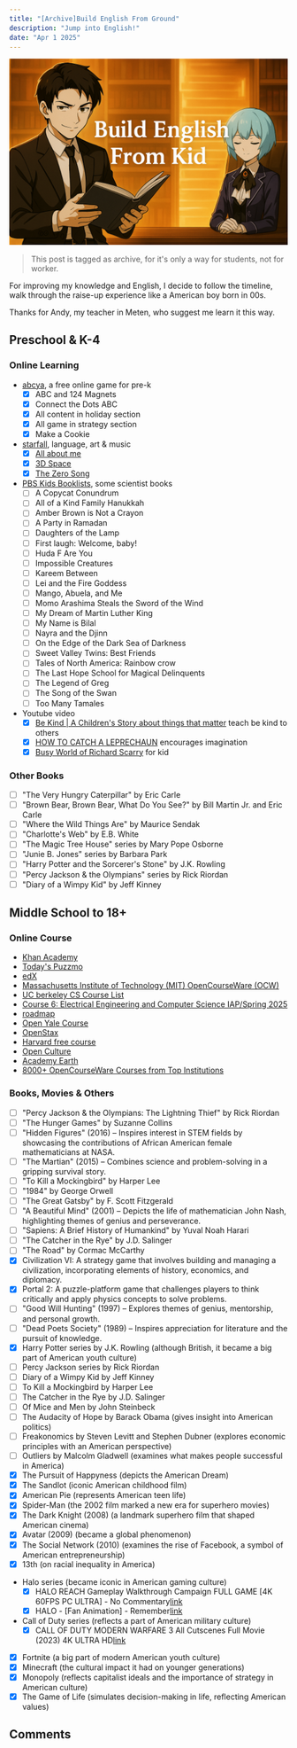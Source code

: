```yaml
---
title: "[Archive]Build English From Ground"
description: "Jump into English!"
date: "Apr 1 2025"
---
```


![build language from kid](banner.png)

> This post is tagged as archive, for it's only a way for students, not for worker.

For improving my knowledge and English, I decide to follow the timeline, walk through the raise-up experience like a American boy born in 00s.

Thanks for Andy, my teacher in Meten, who suggest me learn it this way.

## Preschool & K-4

### Online Learning

- [abcya](https://www.abcya.com/grades/prek/holiday), a free online game for pre-k
    - [x] ABC and 124 Magnets
    - [x] Connect the Dots ABC
    - [x] All content in holiday section
    - [x] All game in strategy section
    - [x] Make a Cookie
- [starfall](https://www.starfall.com/h/index-kindergarten.php), language, art & music
    - [x] [All about me](https://www.starfall.com/h/me/index.php?mg=k)
    - [x] [3D Space](https://www.starfall.com/h/geometry/3D-space/?)
    - [x] [The Zero Song](https://www.starfall.com/h/mathsongs/vfs262255242?)
- [PBS Kids Booklists](https://www.pbs.org/parents/thrive/books-to-inspire-your-young-scientist), some scientist books
    - [ ] A Copycat Conundrum
    - [ ] All of a Kind Family Hanukkah
    - [ ] Amber Brown is Not a Crayon
    - [ ] A Party in Ramadan
    - [ ] Daughters of the Lamp
    - [ ] First laugh: Welcome, baby!
    - [ ] Huda F Are You
    - [ ] Impossible Creatures
    - [ ] Kareem Between
    - [ ] Lei and the Fire Goddess
    - [ ] Mango, Abuela, and Me
    - [ ] Momo Arashima Steals the Sword of the Wind
    - [ ] My Dream of Martin Luther King
    - [ ] My Name is Bilal
    - [ ] Nayra and the Djinn
    - [ ] On the Edge of the Dark Sea of Darkness
    - [ ] Sweet Valley Twins: Best Friends
    - [ ] Tales of North America: Rainbow crow
    - [ ] The Last Hope School for Magical Delinquents
    - [ ] The Legend of Greg
    - [ ] The Song of the Swan
    - [ ] Too Many Tamales
- Youtube video
    - [x] [Be Kind | A Children's Story about things that matter](https://www.youtube.com/watch?v=kAo4-2UzgPo) teach be kind to others
    - [x] [HOW TO CATCH A LEPRECHAUN](https://www.youtube.com/watch?v=LdKTCtypLlw) encourages imagination
    - [x] [Busy World of Richard Scarry](https://www.youtube.com/watch?v=FDJF8NawlHo) for kid

### Other Books

- [ ] "The Very Hungry Caterpillar" by Eric Carle
- [ ] "Brown Bear, Brown Bear, What Do You See?" by Bill Martin Jr. and Eric Carle
- [ ] "Where the Wild Things Are" by Maurice Sendak
- [ ] "Charlotte's Web" by E.B. White
- [ ] "The Magic Tree House" series by Mary Pope Osborne
- [ ] "Junie B. Jones" series by Barbara Park
- [ ] "Harry Potter and the Sorcerer's Stone" by J.K. Rowling
- [ ] "Percy Jackson & the Olympians" series by Rick Riordan
- [ ] "Diary of a Wimpy Kid" by Jeff Kinney

## Middle School to 18+

### Online Course

- [Khan Academy](https://www.khanacademy.org/)
- [Today's Puzzmo](https://www.puzzmo.com/+/ctinsider/today)
- [edX](https://www.edx.org/)
- [Massachusetts Institute of Technology (MIT) OpenCourseWare (OCW)](https://ocw.mit.edu/search/?s=department_course_numbers.sort_coursenum#electrical-engineering-and-computer-science)
- [UC berkeley CS Course List](https://hkn.eecs.berkeley.edu/courseguides)
- [Course 6: Electrical Engineering and Computer Science IAP/Spring 2025](https://student.mit.edu/catalog/m6a.html)
- [roadmap](https://roadmap.sh/computer-science)
- [Open Yale Course](https://oyc.yale.edu/courses)
- [OpenStax](https://openstax.org/)
- [Harvard free course](https://pll.harvard.edu/catalog/free?utm_source=chatgpt.com)
- [Open Culture](https://www.openculture.com/freeonlinecourses?utm_source=chatgpt.com)
- [Academy Earth](https://academicearth.org/universities/?utm_source=chatgpt.com)
- [8000+ OpenCourseWare Courses from Top Institutions](https://www.classcentral.com/report/ocw-courses/?utm_source=chatgpt.com)

### Books, Movies & Others

- [ ] "Percy Jackson & the Olympians: The Lightning Thief" by Rick Riordan
- [ ] "The Hunger Games" by Suzanne Collins
- [ ] "Hidden Figures" (2016) – Inspires interest in STEM fields by showcasing the contributions of African American female mathematicians at NASA.​
- [ ] "The Martian" (2015) – Combines science and problem-solving in a gripping survival story.
- [ ] "To Kill a Mockingbird" by Harper Lee
- [ ] "1984" by George Orwell
- [ ] "The Great Gatsby" by F. Scott Fitzgerald
- [ ] "A Beautiful Mind" (2001) – Depicts the life of mathematician John Nash, highlighting themes of genius and perseverance.​
- [ ] "Sapiens: A Brief History of Humankind" by Yuval Noah Harari
- [ ] "The Catcher in the Rye" by J.D. Salinger
- [ ] "The Road" by Cormac McCarthy
- [x] Civilization VI: A strategy game that involves building and managing a civilization, incorporating elements of history, economics, and diplomacy.​
- [x] Portal 2: A puzzle-platform game that challenges players to think critically and apply physics concepts to solve problems.
- [ ] "Good Will Hunting" (1997) – Explores themes of genius, mentorship, and personal growth.​
- [ ] "Dead Poets Society" (1989) – Inspires appreciation for literature and the pursuit of knowledge.​
- [x] Harry Potter series by J.K. Rowling (although British, it became a big part of American youth culture)
- [ ] Percy Jackson series by Rick Riordan
- [ ] Diary of a Wimpy Kid by Jeff Kinney
- [ ] To Kill a Mockingbird by Harper Lee
- [ ] The Catcher in the Rye by J.D. Salinger
- [ ] Of Mice and Men by John Steinbeck
- [ ] The Audacity of Hope by Barack Obama (gives insight into American politics)
- [ ] Freakonomics by Steven Levitt and Stephen Dubner (explores economic principles with an American perspective)
- [ ] Outliers by Malcolm Gladwell (examines what makes people successful in America)
- [x] The Pursuit of Happyness (depicts the American Dream)
- [x] The Sandlot (iconic American childhood film)
- [x] American Pie (represents American teen life)
- [x] Spider-Man (the 2002 film marked a new era for superhero movies)
- [x] The Dark Knight (2008) (a landmark superhero film that shaped American cinema)
- [x] Avatar (2009) (became a global phenomenon)
- [x] The Social Network (2010) (examines the rise of Facebook, a symbol of American entrepreneurship)
- [x] 13th (on racial inequality in America)
- Halo series (became iconic in American gaming culture)
    - [x] HALO REACH Gameplay Walkthrough Campaign FULL GAME [4K 60FPS PC ULTRA] - No Commentary[link](https://www.youtube.com/watch?v=-YYac6TD15g)
    - [x] HALO - [Fan Animation] - Remember[link](https://www.youtube.com/watch?v=E5_ynsjwd48)
- Call of Duty series (reflects a part of American military culture)
    - [x] CALL OF DUTY MODERN WARFARE 3 All Cutscenes Full Movie (2023) 4K ULTRA HD[link](https://www.youtube.com/watch?v=bf7xD_-LpK0)
- [x] Fortnite (a big part of modern American youth culture)
- [x] Minecraft (the cultural impact it had on younger generations)
- [x] Monopoly (reflects capitalist ideals and the importance of strategy in American culture)
- [x] The Game of Life (simulates decision-making in life, reflecting American values)

## Comments

<script src="https://cdn.commoninja.com/sdk/latest/commonninja.js" defer></script>
<div class="commonninja_component pid-b7667d69-ee27-4a2f-b27b-a947daa6a325"></div>